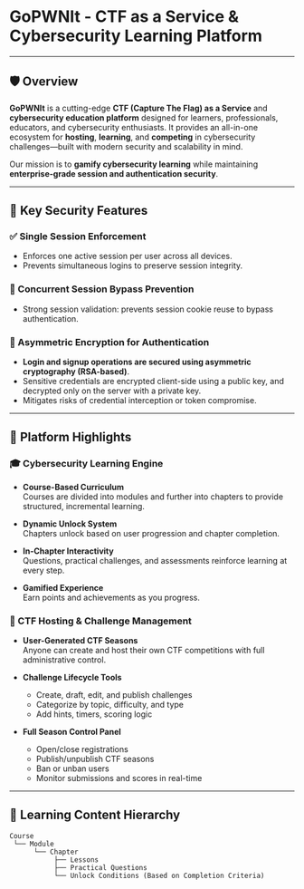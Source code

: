 # GoPWNIt - CTF as a Service & Cybersecurity Learning Platform
---

## 🛡️ Overview

**GoPWNIt** is a cutting-edge **CTF (Capture The Flag) as a Service** and **cybersecurity education platform** designed for learners, professionals, educators, and cybersecurity enthusiasts. It provides an all-in-one ecosystem for **hosting**, **learning**, and **competing** in cybersecurity challenges—built with modern security and scalability in mind.

Our mission is to **gamify cybersecurity learning** while maintaining **enterprise-grade session and authentication security**.

---

## 🔐 Key Security Features

### ✅ Single Session Enforcement
- Enforces one active session per user across all devices.
- Prevents simultaneous logins to preserve session integrity.

### 🚫 Concurrent Session Bypass Prevention
- Strong session validation: prevents session cookie reuse to bypass authentication.

### 🔑 Asymmetric Encryption for Authentication
- **Login and signup operations are secured using asymmetric cryptography (RSA-based)**.
- Sensitive credentials are encrypted client-side using a public key, and decrypted only on the server with a private key.
- Mitigates risks of credential interception or token compromise.

---

## 📘 Platform Highlights

### 🎓 Cybersecurity Learning Engine

- **Course-Based Curriculum**  
  Courses are divided into modules and further into chapters to provide structured, incremental learning.

- **Dynamic Unlock System**  
  Chapters unlock based on user progression and chapter completion.

- **In-Chapter Interactivity**  
  Questions, practical challenges, and assessments reinforce learning at every step.

- **Gamified Experience**  
  Earn points and achievements as you progress.

### 🏁 CTF Hosting & Challenge Management

- **User-Generated CTF Seasons**  
  Anyone can create and host their own CTF competitions with full administrative control.

- **Challenge Lifecycle Tools**  
  - Create, draft, edit, and publish challenges  
  - Categorize by topic, difficulty, and type  
  - Add hints, timers, scoring logic

- **Full Season Control Panel**  
  - Open/close registrations  
  - Publish/unpublish CTF seasons  
  - Ban or unban users  
  - Monitor submissions and scores in real-time

---

## 🧠 Learning Content Hierarchy

```text
Course
 └── Module
      └── Chapter
           ├── Lessons
           ├── Practical Questions
           └── Unlock Conditions (Based on Completion Criteria)

